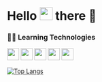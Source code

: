 <h1> Hello <img src="https://raw.githubusercontent.com/MartinHeinz/MartinHeinz/master/wave.gif" width="30px"> there 🚀 </h1>

<h3 align="left">👨‍💻 Learning Technologies</h3>

<p align="left">  
    <a href="https://www.w3schools.com/html/" target="_blank"> <img src="https://img.shields.io/badge/HTML5-E34F26?style=for-the-badge&logo=html5&logoColor=white" height="28px"/></a>
    <a href="https://www.w3schools.com/css/" target="_blank"> <img src="https://img.shields.io/badge/CSS3-1572B6?style=for-the-badge&logo=css3&logoColor=white" height="28px"/></a> 
    <a href="https://www.javascript.com/" target="_blank"> <img src="https://img.shields.io/badge/JavaScript-F7DF1E?style=for-the-                 badge&logo=javascript&logoColor=black" height="28px"/></a>
    <a href="https://getbootstrap.com/" target="_blank"> <img src="https://img.shields.io/badge/Bootstrap-563D7C?style=for-the-badge&logo=bootstrap&logoColor=white" height="28px"/></a>
    <a href="https://www.python.org" target="_blank"> <img src="https://img.shields.io/badge/Python-3776AB?style=for-the-badge&logo=python&logoColor=white" height="28px"/></a>
 </p>
 
[![Top Langs](https://github-readme-stats.vercel.app/api/top-langs/?username=batoc&layout=compact&theme=dark)](https://github.com/batoc/github-readme-stats)
